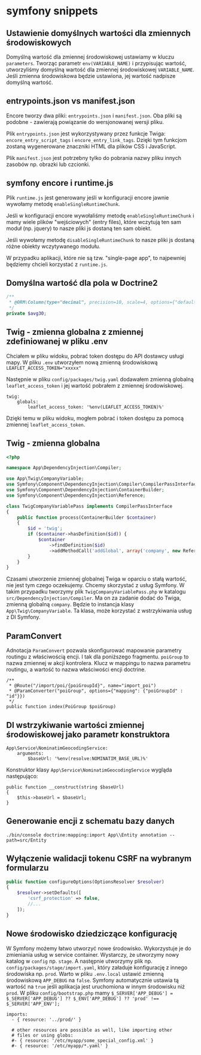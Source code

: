 # symfony snippets

## Ustawienie domyślnych wartości dla zmiennych środowiskowych

Domyślną wartość dla zmiennej środowiskowej ustawiamy w kluczu `parameters`.
Tworząc parametr `env(VARIABLE_NAME)` i przypisując wartość, utworzyliśmy domyślną wartość dla zmiennej środowiskowej `VARIABLE_NAME`. Jeśli zmienna środowiskowa będzie ustawiona, jej wartość nadpisze domyślną wartość.

## entrypoints.json vs manifest.json

Encore tworzy dwa pliki: `entrypoints.json` i `manifest.json`. Oba pliki są podobne - zawierają powiązanie do wersjonowanej wersji pliku.

Plik `entrypoints.json` jest wykorzystywany przez funkcje Twiga: `encore_entry_script_tags` i `encore_entry_link_tags`. Dzięki tym funkcjom zostaną wygenerowane znaczniki HTML dla plików CSS i JavaScript.

Plik `manifest.json` jest potrzebny tylko do pobrania  nazwy pliku innych zasobów np. obrazki lub czcionki.

## symfony encore i runtime.js

Plik `runtime.js` jest generowany jeśli w konfiguracji encore jawnie wywołamy metodę `enableSingleRuntimeChunk`.

Jeśli w konfiguracji encore wywołaliśmy metodę `enableSingleRuntimeChunk` i mamy wiele plików "wejściowych" (entry files), które wczytują ten sam moduł (np. jquery) to nasze pliki js dostaną ten sam obiekt.

Jeśli wywołamy metodę `disableSingleRuntimeChunk` to nasze pliki js dostaną różne obiekty wczytywanego modułu.

W przypadku aplikacji, które nie są tzw. "single-page app", to najpewniej będziemy chcieli korzystać z `runtime.js`.


## Domyślna wartość dla pola w Doctrine2

``` php
/**
 * @ORM\Column(type="decimal", precision=10, scale=4, options={"default" : 0})
 */
private $avg30;
```

## Twig - zmienna globalna z zmiennej zdefiniowanej w pliku .env

Chciałem w pliku widoku, pobrać token dostępu do API dostawcy usługi mapy.
W pliku `.env` utworzyłem nową zmienną środowiskową `LEAFLET_ACCESS_TOKEN="xxxxx"`

Następnie w pliku `config/packages/twig.yaml` dodawałem zmienną globalną `leaflet_access_token` i jej wartość pobrałem z zmiennej środowiskowej.
```
twig:
    globals:
        leaflet_access_token: '%env(LEAFLET_ACCESS_TOKEN)%'
```

Dzięki temu w pliku widoku, mogłem pobrać i token dostępu za pomocą zmiennej `leaflet_access_token`.

## Twig - zmienna globalna

``` php
<?php

namespace App\DependencyInjection\Compiler;

use App\Twig\CompanyVariable;
use Symfony\Component\DependencyInjection\Compiler\CompilerPassInterface;
use Symfony\Component\DependencyInjection\ContainerBuilder;
use Symfony\Component\DependencyInjection\Reference;

class TwigCompanyVariablePass implements CompilerPassInterface
{
    public function process(ContainerBuilder $container)
    {
        $id = 'twig';
        if ($container->hasDefinition($id)) {
            $container
                ->findDefinition($id)
                ->addMethodCall('addGlobal', array('company', new Reference(CompanyVariable::class)));
        }
    }
}
```

Czasami utworzenie zmiennej globalnej Twiga w oparciu o stałą wartość, nie jest tym czego oczekujemy.
Chcemy skorzystać z usług Symfony. W takim przypadku tworzymy plik `TwigCompanyVariablePass.php` w katalogu `src/DependencyInjection/Compiler`. Ma on za zadanie dodać do Twiga, zmienną globalną `company`. Będzie to instancja klasy `App\Twig\CompanyVariable`. Ta klasa, może korzystać z wstrzykiwania usług z DI Symfony.

## ParamConvert

Adnotacja `ParamConvert` pozwala skonfigurować mapowanie parametry routingu z właściwością encji.
I tak dla poniższego fragmentu. `poiGroup` to nazwa zmiennej w akcji kontrolera.
Klucz w mappingu to nazwa parametru routingu, a wartość to nazwa właściwości encji doctrine.

```
/**
 * @Route("/import/poi/{poiGroupId}", name="import_poi")
 * @ParamConverter("poiGroup", options={"mapping": {"poiGroupId" : "id"}})
 */
public function index(PoiGroup $poiGroup)
```

## DI wstrzykiwanie wartości zmiennej środowiskowej jako parametr konstruktora

```
App\Service\NominatimGeocodingService:
    arguments:
        $baseUrl: '%env(resolve:NOMINATIM_BASE_URL)%'
```

Konstruktor klasy `App\Service\NominatimGeocodingService` wygląda następująco:

```
public function __construct(string $baseUrl)
{
    $this->baseUrl = $baseUrl;
}
```

## Generowanie encji z schematu bazy danych

`./bin/console doctrine:mapping:import App\\Entity annotation --path=src/Entity`

## Wyłączenie walidacji tokenu CSRF na wybranym formularzu


``` php
public function configureOptions(OptionsResolver $resolver)
{
    $resolver->setDefaults([
        'csrf_protection' => false,
        //...
    ]);
}
```

## Nowe środowisko dziedziczące konfigurację

W Symfony możemy łatwo utworzyć nowe środowisko. Wykorzystuje je do zmieniania usług w service container.  Wystarczy, że utworzymy nowy katalog w `config` np. `stage`. A następnie utworzymy plik np. `config/packages/stage/import.yaml`, który załaduje konfigurację z innego środowiska np. `prod`. Warto w pliku `.env.local` ustawić zmienną środowiskową `APP_DEBUG` na `false`. Symfony automatycznie ustawia tą wartość na `true` jeśli aplikacja jest uruchomiona w innym środowisku niż `prod`.
W pliku `config/bootstrap.php` mamy `$_SERVER['APP_DEBUG'] = $_SERVER['APP_DEBUG'] ?? $_ENV['APP_DEBUG'] ?? 'prod' !== $_SERVER['APP_ENV'];`

```
imports:
  - { resource: '../prod/' }

  # other resources are possible as well, like importing other
  # files or using globs:
  #- { resource: '/etc/myapp/some_special_config.xml' }
  #- { resource: '/etc/myapp/*.yaml' }
```
